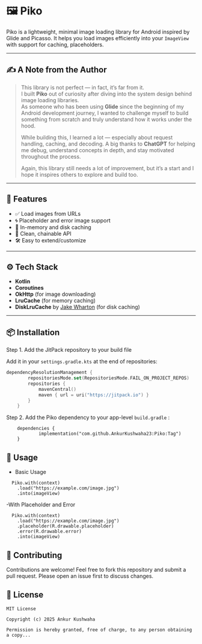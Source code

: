 # 🖼️ Piko

Piko is a lightweight, minimal image loading library for Android inspired by Glide and Picasso. It helps you load images efficiently into your `ImageView` with support for caching, placeholders.

---

## ✍️ A Note from the Author

> This library is not perfect — in fact, it’s far from it.  
> I built **Piko** out of curiosity after diving into the system design behind image loading libraries.  
> As someone who has been using **Glide** since the beginning of my Android development journey, I wanted to challenge myself to build something from scratch and truly understand how it works under the hood.  
>
> While building this, I learned a lot — especially about request handling, caching, and decoding. A big thanks to **ChatGPT** for helping me debug, understand concepts in depth, and stay motivated throughout the process.  
>
> Again, this library still needs a lot of improvement, but it’s a start and I hope it inspires others to explore and build too.

---

## 🚀 Features

- ✅ Load images from URLs
- 🌀 Placeholder and error image support
- 🧠 In-memory and disk caching
- 🧩 Clean, chainable API
- 🛠️ Easy to extend/customize

---

## ⚙️ Tech Stack

- **Kotlin**
- **Coroutines**
- **OkHttp** (for image downloading)
- **LruCache** (for memory caching)
- **DiskLruCache** by [Jake Wharton](https://github.com/JakeWharton/DiskLruCache) (for disk caching)

---

## 📦 Installation

Step 1. Add the JitPack repository to your build file 

Add it in your `settings.gradle.kts` at the end of repositories:

```gradle.kts
dependencyResolutionManagement {
		repositoriesMode.set(RepositoriesMode.FAIL_ON_PROJECT_REPOS)
		repositories {
			mavenCentral()
			maven { url = uri("https://jitpack.io") }
		}
	}
```
Step 2. Add the Piko dependency to your app-level `build.gradle` :

```
	dependencies {
	        implementation("com.github.AnkurKushwaha23:Piko:Tag")
	}
```

## 🔧 Usage

- Basic Usage
  
```
  Piko.with(context)
    .load("https://example.com/image.jpg")
    .into(imageView)
```
-With Placeholder and Error

```
  Piko.with(context)
    .load("https://example.com/image.jpg")
    .placeholder(R.drawable.placeholder)
    .error(R.drawable.error)
    .into(imageView)
```

## 🤝 Contributing

Contributions are welcome! Feel free to fork this repository and submit a pull request. Please open an issue first to discuss changes.

## 📄 License

```
MIT License

Copyright (c) 2025 Ankur Kushwaha

Permission is hereby granted, free of charge, to any person obtaining a copy...
```
